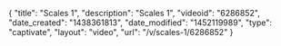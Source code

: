 {
    "title": "Scales 1",
    "description": "Scales 1",
    "videoid": "6286852",
    "date_created": "1438361813",
    "date_modified": "1452119989",
    "type": "captivate",
    "layout": "video",
    "url": "\/v\/scales-1\/6286852"
}